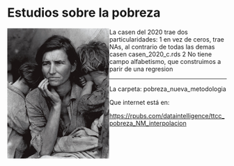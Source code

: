 
# Estudios sobre la pobreza



<a href="url"><img src="madre_migrante.jpg" align="left" height="300" ></a>

La casen del 2020 trae dos particularidades:
1 en vez de ceros, trae NAs, al contrario de todas las demas casen casen_2020_c.rds
2 No tiene campo alfabetismo, que construimos a parir de una regresion

***

La carpeta: pobreza_nueva_metodologia 


Que internet está en:

https://rpubs.com/dataintelligence/ttcc_pobreza_NM_interpolacion
